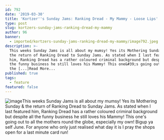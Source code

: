 ```yaml
---
id: 792
date: '2019-03-30'
title: 'Kortzer''s Sunday Jams: Ranking Dread - My Mammy - Loose Lips'
type: post
slug: kortzers-sunday-jams-ranking-dread-my-mammy
author: 96
banner:
  - imported/kortzers-sunday-jams-ranking-dread-my-mammy/image792.jpeg
description: >-
  This weeks Sunday Jams is all about my mumsy! Yes its Mothering Sunday &amp;
  the return of Ranking Dread to Sunday Jams. As stated when I last featured
  him, Ranking Dread has a rather coloured criminal background but despite all
  the funny business he still loves his Mammy! This one&#39;s going out to all
  the [...]Read More...
published: true
tags:
  - feature
featured: false
---
```

![image](../imported/kortzers-sunday-jams-ranking-dread-my-mammy/image792.jpeg)This weeks Sunday Jams is all about my mumsy! Yes its Mothering Sunday & the return of Ranking Dread to Sunday Jams. As stated when I last featured him, Ranking Dread has a rather coloured criminal background but despite all the funny business he still loves his Mammy! This one's going out to all the mothers round the globe, especially my own! Bigup ya self June. For anyone who only just realised what day it is I pray the shops open for a last minute card run!